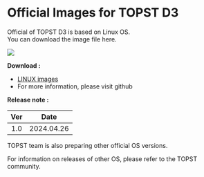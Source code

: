 # Official Images for TOPST D3  

Official of TOPST D3 is based on Linux OS.  
You can download the image file here.  

<img src="https://github.com/topst-development/Documentation/assets/161264431/0003c16a-d8d1-4a8b-8c66-396e9f482227">  

**Download :**  
-	[LINUX images](https://drive.google.com/file/d/1eJimz-nC3WcH8Kp6yauGftyIznoC6FB7/view?usp=drive_link)
-	For more information, please visit github

**Release note :**  

|Ver|   Date   |
|:-:|:--------:|
|1.0|2024.04.26|  

TOPST team is also preparing other official OS versions.  

For information on releases of other OS, please refer to the TOPST community.  
